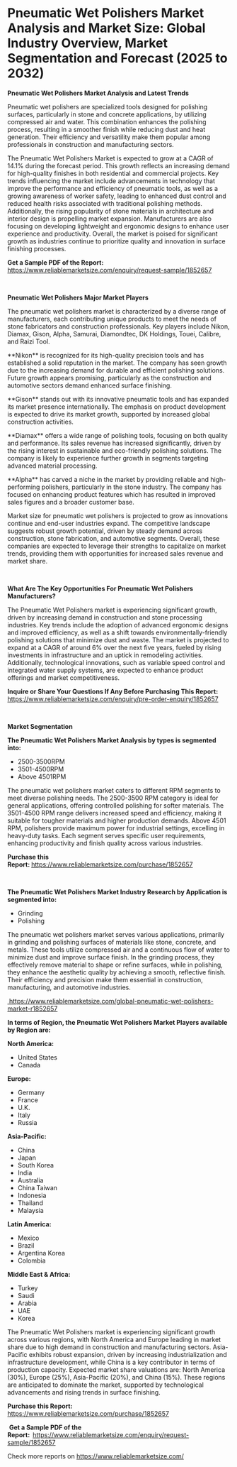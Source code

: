 <p><h1>Pneumatic Wet Polishers Market Analysis and Market Size: Global Industry Overview, Market Segmentation and Forecast (2025 to 2032)</h1></p><p><strong>Pneumatic Wet Polishers Market Analysis and Latest Trends</strong></p>
<p><p>Pneumatic wet polishers are specialized tools designed for polishing surfaces, particularly in stone and concrete applications, by utilizing compressed air and water. This combination enhances the polishing process, resulting in a smoother finish while reducing dust and heat generation. Their efficiency and versatility make them popular among professionals in construction and manufacturing sectors.</p><p>The Pneumatic Wet Polishers Market is expected to grow at a CAGR of 14.1% during the forecast period. This growth reflects an increasing demand for high-quality finishes in both residential and commercial projects. Key trends influencing the market include advancements in technology that improve the performance and efficiency of pneumatic tools, as well as a growing awareness of worker safety, leading to enhanced dust control and reduced health risks associated with traditional polishing methods. Additionally, the rising popularity of stone materials in architecture and interior design is propelling market expansion. Manufacturers are also focusing on developing lightweight and ergonomic designs to enhance user experience and productivity. Overall, the market is poised for significant growth as industries continue to prioritize quality and innovation in surface finishing processes.</p></p>
<p><strong>Get a Sample PDF of the Report:&nbsp;</strong> <a href="https://www.reliablemarketsize.com/enquiry/request-sample/1852657?utm_campaign=2472&utm_medium=2&utm_source=Github&utm_content=ia&utm_term=28022025&utm_id=pneumatic-wet-polishers">https://www.reliablemarketsize.com/enquiry/request-sample/1852657</a></p>
<p>&nbsp;</p>
<p><strong>Pneumatic Wet Polishers Major Market Players</strong></p>
<p><p>The pneumatic wet polishers market is characterized by a diverse range of manufacturers, each contributing unique products to meet the needs of stone fabricators and construction professionals. Key players include Nikon, Diamax, Gison, Alpha, Samurai, Diamondtec, DK Holdings, Touei, Calibre, and Raizi Tool.</p><p>**Nikon** is recognized for its high-quality precision tools and has established a solid reputation in the market. The company has seen growth due to the increasing demand for durable and efficient polishing solutions. Future growth appears promising, particularly as the construction and automotive sectors demand enhanced surface finishing.</p><p>**Gison** stands out with its innovative pneumatic tools and has expanded its market presence internationally. The emphasis on product development is expected to drive its market growth, supported by increased global construction activities.</p><p>**Diamax** offers a wide range of polishing tools, focusing on both quality and performance. Its sales revenue has increased significantly, driven by the rising interest in sustainable and eco-friendly polishing solutions. The company is likely to experience further growth in segments targeting advanced material processing.</p><p>**Alpha** has carved a niche in the market by providing reliable and high-performing polishers, particularly in the stone industry. The company has focused on enhancing product features which has resulted in improved sales figures and a broader customer base.</p><p>Market size for pneumatic wet polishers is projected to grow as innovations continue and end-user industries expand. The competitive landscape suggests robust growth potential, driven by steady demand across construction, stone fabrication, and automotive segments. Overall, these companies are expected to leverage their strengths to capitalize on market trends, providing them with opportunities for increased sales revenue and market share.</p></p>
<p>&nbsp;</p>
<p><strong>What Are The Key Opportunities For Pneumatic Wet Polishers Manufacturers?</strong></p>
<p><p>The Pneumatic Wet Polishers market is experiencing significant growth, driven by increasing demand in construction and stone processing industries. Key trends include the adoption of advanced ergonomic designs and improved efficiency, as well as a shift towards environmentally-friendly polishing solutions that minimize dust and waste. The market is projected to expand at a CAGR of around 6% over the next five years, fueled by rising investments in infrastructure and an uptick in remodeling activities. Additionally, technological innovations, such as variable speed control and integrated water supply systems, are expected to enhance product offerings and market competitiveness.</p></p>
<p><strong>Inquire or Share Your Questions If Any Before Purchasing This Report:</strong> <a href="https://www.reliablemarketsize.com/enquiry/pre-order-enquiry/1852657?utm_campaign=2472&utm_medium=2&utm_source=Github&utm_content=ia&utm_term=28022025&utm_id=pneumatic-wet-polishers">https://www.reliablemarketsize.com/enquiry/pre-order-enquiry/1852657</a></p>
<p>&nbsp;</p>
<p><strong>Market Segmentation</strong></p>
<p><strong>The Pneumatic Wet Polishers Market Analysis by types is segmented into:</strong></p>
<p><ul><li>2500-3500RPM</li><li>3501-4500RPM</li><li>Above 4501RPM</li></ul></p>
<p><p>The pneumatic wet polishers market caters to different RPM segments to meet diverse polishing needs. The 2500-3500 RPM category is ideal for general applications, offering controlled polishing for softer materials. The 3501-4500 RPM range delivers increased speed and efficiency, making it suitable for tougher materials and higher production demands. Above 4501 RPM, polishers provide maximum power for industrial settings, excelling in heavy-duty tasks. Each segment serves specific user requirements, enhancing productivity and finish quality across various industries.</p></p>
<p><strong>Purchase this Report:&nbsp;</strong><a href="https://www.reliablemarketsize.com/purchase/1852657?utm_campaign=2472&utm_medium=2&utm_source=Github&utm_content=ia&utm_term=28022025&utm_id=pneumatic-wet-polishers">https://www.reliablemarketsize.com/purchase/1852657</a></p>
<p>&nbsp;</p>
<p><strong>The Pneumatic Wet Polishers Market Industry Research by Application is segmented into:</strong></p>
<p><ul><li>Grinding</li><li>Polishing</li></ul></p>
<p><p>The pneumatic wet polishers market serves various applications, primarily in grinding and polishing surfaces of materials like stone, concrete, and metals. These tools utilize compressed air and a continuous flow of water to minimize dust and improve surface finish. In the grinding process, they effectively remove material to shape or refine surfaces, while in polishing, they enhance the aesthetic quality by achieving a smooth, reflective finish. Their efficiency and precision make them essential in construction, manufacturing, and automotive industries.</p></p>
<p><a href="https://www.reliablemarketsize.com/global-pneumatic-wet-polishers-market-r1852657?utm_campaign=2472&utm_medium=2&utm_source=Github&utm_content=ia&utm_term=28022025&utm_id=pneumatic-wet-polishers">&nbsp;https://www.reliablemarketsize.com/global-pneumatic-wet-polishers-market-r1852657</a></p>
<p><strong>In terms of Region, the Pneumatic Wet Polishers Market Players available by Region are:</strong></p>
<p>
    <p> <strong> North America: </strong>
        <ul>
            <li>United States</li>
            <li>Canada</li>
        </ul>
        </p> 
    <p> <strong> Europe: </strong>
        <ul>
            <li>Germany</li>
            <li>France</li>
            <li>U.K.</li>
            <li>Italy</li>
            <li>Russia</li>
        </ul>
        </p> 
    <p> <strong> Asia-Pacific: </strong>
        <ul>
            <li>China</li>
            <li>Japan</li>
            <li>South Korea</li>
            <li>India</li>
            <li>Australia</li>
            <li>China Taiwan</li>
            <li>Indonesia</li>
            <li>Thailand</li>
            <li>Malaysia</li>
        </ul>
        </p> 
    <p> <strong> Latin America: </strong>
        <ul>
            <li>Mexico</li>
            <li>Brazil</li>
            <li>Argentina Korea</li>
            <li>Colombia</li>
        </ul>
        </p> 
    <p> <strong> Middle East & Africa: </strong>
        <ul>
            <li>Turkey</li>
            <li>Saudi</li>
            <li>Arabia</li>
            <li>UAE</li>
            <li>Korea</li>
        </ul>
    </p>
    </p>
<p><p>The Pneumatic Wet Polishers market is experiencing significant growth across various regions, with North America and Europe leading in market share due to high demand in construction and manufacturing sectors. Asia-Pacific exhibits robust expansion, driven by increasing industrialization and infrastructure development, while China is a key contributor in terms of production capacity. Expected market share valuations are: North America (30%), Europe (25%), Asia-Pacific (20%), and China (15%). These regions are anticipated to dominate the market, supported by technological advancements and rising trends in surface finishing.</p></p>
<p><strong>Purchase this Report: </strong><a href="https://www.reliablemarketsize.com/purchase/1852657?utm_campaign=2472&utm_medium=2&utm_source=Github&utm_content=ia&utm_term=28022025&utm_id=pneumatic-wet-polishers">https://www.reliablemarketsize.com/purchase/1852657</a></p>
<p>&nbsp;<strong>Get a Sample PDF of the Report:&nbsp;&nbsp;</strong><a href="https://www.reliablemarketsize.com/enquiry/request-sample/1852657?utm_campaign=2472&utm_medium=2&utm_source=Github&utm_content=ia&utm_term=28022025&utm_id=pneumatic-wet-polishers">https://www.reliablemarketsize.com/enquiry/request-sample/1852657</a></p>
<p><strong></strong></p>
<p>Check more reports on <a href="https://www.reliablemarketsize.com/?utm_campaign=2472&utm_medium=2&utm_source=Github&utm_content=ia&utm_term=28022025&utm_id=pneumatic-wet-polishers">https://www.reliablemarketsize.com/</a></p>